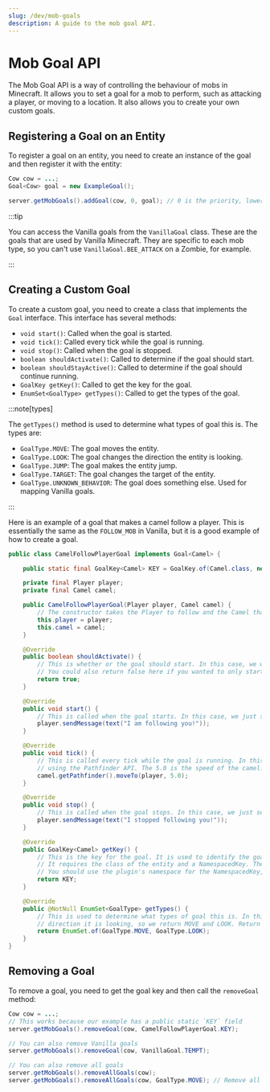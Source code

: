 ```yaml
---
slug: /dev/mob-goals
description: A guide to the mob goal API.
---
```


# Mob Goal API

The Mob Goal API is a way of controlling the behaviour of mobs in Minecraft. It allows you to set a goal for a mob to perform, such as
attacking a player, or moving to a location. It also allows you to create your own custom goals.

## Registering a Goal on an Entity

To register a goal on an entity, you need to create an instance of the goal and then register it with the entity:

```java
Cow cow = ...;
Goal<Cow> goal = new ExampleGoal();

server.getMobGoals().addGoal(cow, 0, goal); // 0 is the priority, lower numbers are higher priority
```

:::tip

You can access the Vanilla goals from the `VanillaGoal` class. These are the goals that are used by Vanilla Minecraft.
They are specific to each mob type, so you can't use `VanillaGoal.BEE_ATTACK` on a Zombie, for example.

:::

## Creating a Custom Goal

To create a custom goal, you need to create a class that implements the `Goal` interface. This interface has several methods:
- `void start()`: Called when the goal is started.
- `void tick()`: Called every tick while the goal is running.
- `void stop()`: Called when the goal is stopped.
- `boolean shouldActivate()`: Called to determine if the goal should start.
- `boolean shouldStayActive()`: Called to determine if the goal should continue running.
- `GoalKey getKey()`: Called to get the key for the goal.
- `EnumSet<GoalType> getTypes()`: Called to get the types of the goal.

:::note[types]

The `getTypes()` method is used to determine what types of goal this is. The types are:
- `GoalType.MOVE`: The goal moves the entity.
- `GoalType.LOOK`: The goal changes the direction the entity is looking.
- `GoalType.JUMP`: The goal makes the entity jump.
- `GoalType.TARGET`: The goal changes the target of the entity.
- `GoalType.UNKNOWN_BEHAVIOR`: The goal does something else. Used for mapping Vanilla goals.

:::

Here is an example of a goal that makes a camel follow a player. This is essentially the same as the `FOLLOW_MOB` in Vanilla,
but it is a good example of how to create a goal.

```java
public class CamelFollowPlayerGoal implements Goal<Camel> {

    public static final GoalKey<Camel> KEY = GoalKey.of(Camel.class, new NamespacedKey("testplugin", "camel_follow_player"));

    private final Player player;
    private final Camel camel;

    public CamelFollowPlayerGoal(Player player, Camel camel) {
        // The constructor takes the Player to follow and the Camel that is following
        this.player = player;
        this.camel = camel;
    }

    @Override
    public boolean shouldActivate() {
        // This is whether or the goal should start. In this case, we want the goal to always start so we return true.
        // You could also return false here if you wanted to only start the goal in certain situations.
        return true;
    }

    @Override
    public void start() {
        // This is called when the goal starts. In this case, we just send a message to the player.
        player.sendMessage(text("I am following you!"));
    }

    @Override
    public void tick() {
        // This is called every tick while the goal is running. In this case, we make the camel move towards the player
        // using the Pathfinder API. The 5.0 is the speed of the camel.
        camel.getPathfinder().moveTo(player, 5.0);
    }

    @Override
    public void stop() {
        // This is called when the goal stops. In this case, we just send a message to the player.
        player.sendMessage(text("I stopped following you!"));
    }

    @Override
    public GoalKey<Camel> getKey() {
        // This is the key for the goal. It is used to identify the goal and is used to determine if two goals are the same.
        // It requires the class of the entity and a NamespacedKey. The NamespacedKey is used to identify the goal.
        // You should use the plugin's namespace for the NamespacedKey, not Minecraft or Bukkit.
        return KEY;
    }

    @Override
    public @NotNull EnumSet<GoalType> getTypes() {
        // This is used to determine what types of goal this is. In this case, we are moving the entity and changing the
        // direction it is looking, so we return MOVE and LOOK. Return as many types as you need.
        return EnumSet.of(GoalType.MOVE, GoalType.LOOK);
    }
}
```

## Removing a Goal

To remove a goal, you need to get the goal key and then call the `removeGoal` method:

```java
Cow cow = ...;
// This works because our example has a public static `KEY` field
server.getMobGoals().removeGoal(cow, CamelFollowPlayerGoal.KEY);

// You can also remove Vanilla goals
server.getMobGoals().removeGoal(cow, VanillaGoal.TEMPT);

// You can also remove all goals
server.getMobGoals().removeAllGoals(cow);
server.getMobGoals().removeAllGoals(cow, GoalType.MOVE); // Remove all MOVE goals
```
